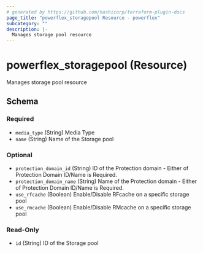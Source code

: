 ```yaml
---
# generated by https://github.com/hashicorp/terraform-plugin-docs
page_title: "powerflex_storagepool Resource - powerflex"
subcategory: ""
description: |-
  Manages storage pool resource
---
```


# powerflex_storagepool (Resource)

Manages storage pool resource



<!-- schema generated by tfplugindocs -->
## Schema

### Required

- `media_type` (String) Media Type
- `name` (String) Name of the Storage pool

### Optional

- `protection_domain_id` (String) ID of the Protection domain - Either of Protection Domain ID/Name is Required.
- `protection_domain_name` (String) Name of the Protection domain - Either of Protection Domain ID/Name is Required.
- `use_rfcache` (Boolean) Enable/Disable RFcache on a specific storage pool
- `use_rmcache` (Boolean) Enable/Disable RMcache on a specific storage pool

### Read-Only

- `id` (String) ID of the Storage pool


